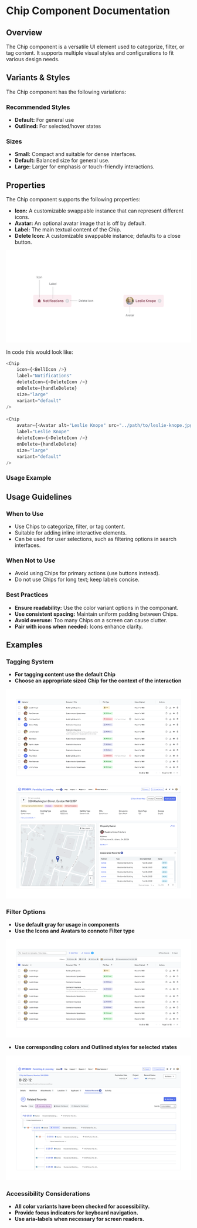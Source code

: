# Chip Component Documentation

## Overview
The Chip component is a versatile UI element used to categorize, filter, or tag content. It supports multiple visual styles and configurations to fit various design needs.

## Variants & Styles
The Chip component has the following variations:


### **Recommended Styles**
- **Default:** For general use
- **Outlined:** For selected/hover states

### **Sizes**
- **Small:** Compact and suitable for dense interfaces.
- **Default:** Balanced size for general use.
- **Large:** Larger for emphasis or touch-friendly interactions.

## Properties
The Chip component supports the following properties:
- **Icon:** A customizable swappable instance that can represent different icons.
- **Avatar:** An optional avatar image that is off by default.
- **Label:** The main textual content of the Chip.
- **Delete Icon:** A customizable swappable instance; defaults to a close button.

![image](img/chips-anatomy.png)

In code this would look like:

``` ts
<Chip
    icon={<BellIcon />} 
    label="Notifications"
    deleteIcon={<DeleteIcon />}
    onDelete={handleDelete}
    size="large"
    variant="default"
/>

<Chip
    avatar={<Avatar alt="Leslie Knope" src="../path/to/leslie-knope.jpg" />}
    label="Leslie Knope"
    deleteIcon={<DeleteIcon />}
    onDelete={handleDelete}
    size="large"
    variant="default"
/>
```

### Usage Example


## Usage Guidelines
### When to Use
- Use Chips to categorize, filter, or tag content.
- Suitable for adding inline interactive elements.
- Can be used for user selections, such as filtering options in search interfaces.

### When Not to Use
- Avoid using Chips for primary actions (use buttons instead).
- Do not use Chips for long text; keep labels concise.

### Best Practices
- **Ensure readability:** Use the color variant options in the componant.
- **Use consistent spacing:** Maintain uniform padding between Chips.
- **Avoid overuse:** Too many Chips on a screen can cause clutter.
- **Pair with icons when needed:** Icons enhance clarity.

## Examples
### **Tagging System**
- **For tagging content use the default Chip**
- **Choose an appropriate sized Chip for the context of the interaction**


![image](img/Tagging.png)

### **Filter Options**
- **Use default gray for usage in components**
- **Use the Icons and Avatars to connote Filter type**

![image](img/Filtering.png)

- **Use corresponding colors and Outlined styles for selected states**

![image](img/Filtering-Selected.png)

### Accessibility Considerations
- **All color variants have been checked for accessibility.**
- **Provide focus indicators for keyboard navigation.**
- **Use aria-labels when necessary for screen readers.**